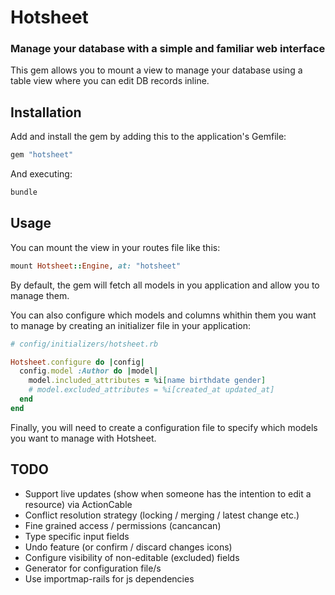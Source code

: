 # Hotsheet

### Manage your database with a simple and familiar web interface

This gem allows you to mount a view to manage your database using a table view where you can edit DB records inline.

## Installation

Add and install the gem by adding this to the application's Gemfile:

```ruby
gem "hotsheet"
```

And executing:

```bash
bundle
```

## Usage

You can mount the view in your routes file like this:

```ruby
mount Hotsheet::Engine, at: "hotsheet"
```

By default, the gem will fetch all models in you application and allow you to manage them.

You can also configure which models and columns whithin them you want to manage by creating an initializer file in your application:

```ruby
# config/initializers/hotsheet.rb

Hotsheet.configure do |config|
  config.model :Author do |model|
    model.included_attributes = %i[name birthdate gender]
    # model.excluded_attributes = %i[created_at updated_at]
  end
end

```

Finally, you will need to create a configuration file to specify which models you want to manage with Hotsheet.



## TODO

- Support live updates (show when someone has the intention to edit a resource) via ActionCable
- Conflict resolution strategy (locking / merging / latest change etc.)
- Fine grained access / permissions (cancancan)
- Type specific input fields
- Undo feature (or confirm / discard changes icons)
- Configure visibility of non-editable (excluded) fields
- Generator for configuration file/s
- Use importmap-rails for js dependencies
